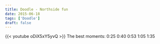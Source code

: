```yaml
---
title: Doodle - Northside fun
date: 2015-06-18
tags: ['Doodle']
draft: false
---
```

{{< youtube oDiX5xY5yvQ >}}
The best moments: 0:25 0:40 0:53 1:05 1:35
